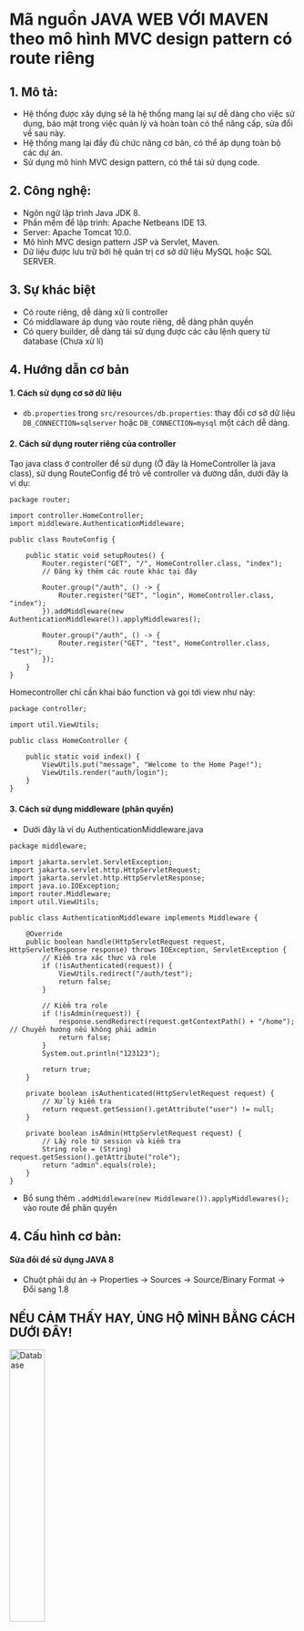 # Mã nguồn JAVA WEB VỚI MAVEN theo mô hình MVC design pattern có route riêng

## 1. Mô tả:
- Hệ thống được xây dựng sẽ là hệ thống mang lại sự dễ dàng cho việc sử dụng, bảo mật trong việc quản lý và hoàn toàn có thể nâng cấp, sửa đổi về sau này.
- Hệ thống mang lại đầy đủ chức năng cơ bản, có thể áp dụng toàn bộ các dự án.
- Sử dụng mô hình MVC design pattern, có thể tái sử dụng code.

## 2. Công nghệ:

-   Ngôn ngữ lập trình Java JDK 8.
-   Phần mềm để lập trình: Apache Netbeans IDE 13.
-   Server: Apache Tomcat 10.0.
-   Mô hình MVC design pattern JSP và Servlet, Maven.
-   Dữ liệu được lưu trữ bởi hệ quản trị cơ sở dữ liệu MySQL hoặc SQL SERVER.

## 3. Sự khác biệt

- Có route riêng, dễ dàng xử lí controller
- Có middlaware áp dụng vào route riêng, dễ dàng phân quyền
- Có query builder, dễ dàng tái sử dụng được các câu lệnh query từ database (Chưa xử lí)

## 4. Hướng dẫn cơ bản

#### 1. Cách sử dụng cơ sở dữ liệu

- ```db.properties``` trong ```src/resources/db.properties```: thay đổi cơ sở dữ liệu ```DB_CONNECTION=sqlserver``` hoặc ```DB_CONNECTION=mysql``` một cách dễ dàng.

#### 2. Cách sử dụng router riêng của controller

Tạo java class ở controller để sử dụng (Ở đây là HomeController là java class), sử dụng RouteConfig để trỏ về controller và đường dẫn, dưới đây là ví dụ:
```
package router;

import controller.HomeController;
import middleware.AuthenticationMiddleware;

public class RouteConfig {

    public static void setupRoutes() {
        Router.register("GET", "/", HomeController.class, "index");
        // Đăng ký thêm các route khác tại đây
        
        Router.group("/auth", () -> {
            Router.register("GET", "login", HomeController.class, "index");
        }).addMiddleware(new AuthenticationMiddleware()).applyMiddlewares();

        Router.group("/auth", () -> {
            Router.register("GET", "test", HomeController.class, "test");
        });
    }
}

```

Homecontroller chỉ cần khai báo function và gọi tới view như này:
```
package controller;

import util.ViewUtils;

public class HomeController {

    public static void index() {
        ViewUtils.put("message", "Welcome to the Home Page!");
        ViewUtils.render("auth/login");
    }
}

```

#### 3. Cách sử dụng middleware (phân quyền)
- Dưới đây là ví dụ AuthenticationMiddleware.java
```
package middleware;

import jakarta.servlet.ServletException;
import jakarta.servlet.http.HttpServletRequest;
import jakarta.servlet.http.HttpServletResponse;
import java.io.IOException;
import router.Middleware;
import util.ViewUtils;

public class AuthenticationMiddleware implements Middleware {

    @Override
    public boolean handle(HttpServletRequest request, HttpServletResponse response) throws IOException, ServletException {
        // Kiểm tra xác thực và role
        if (!isAuthenticated(request)) {
            ViewUtils.redirect("/auth/test");
            return false;
        }

        // Kiểm tra role
        if (!isAdmin(request)) {
            response.sendRedirect(request.getContextPath() + "/home");  // Chuyển hướng nếu không phải admin
            return false;
        }
        System.out.println("123123");

        return true;
    }

    private boolean isAuthenticated(HttpServletRequest request) {
        // Xử lý kiểm tra
        return request.getSession().getAttribute("user") != null;
    }

    private boolean isAdmin(HttpServletRequest request) {
        // Lấy role từ session và kiểm tra
        String role = (String) request.getSession().getAttribute("role");
        return "admin".equals(role);
    }
}

```
- Bổ sung thêm ``` .addMiddleware(new Middleware()).applyMiddlewares(); ``` vào route để phân quyền

## 4. Cấu hình cơ bản:

#### Sửa đổi để sử dụng JAVA 8
- Chuột phải dự án -> Properties -> Sources -> Source/Binary Format -> Đổi sang 1.8 

## NẾU CẢM THẤY HAY, ỦNG HỘ MÌNH BẰNG CÁCH DƯỚI ĐÂY! 

<img  src="https://github.com/unclecatvn/BaseJava/assets/22569541/434da0cb-50f5-491d-8321-7f31ec4db3ac"  alt="Database"  width="35%"></img>

